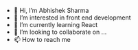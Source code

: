 - 👋 Hi, I’m Abhishek Sharma
- 👀 I’m interested in front end development
- 🌱 I’m currently learning React
- 💞️ I’m looking to collaborate on ...
- 📫 How to reach me 

<!---
mailmeabhi1987/mailmeabhi1987 is a ✨ special ✨ repository because its `README.md` (this file) appears on your GitHub profile.
You can click the Preview link to take a look at your changes.
--->

